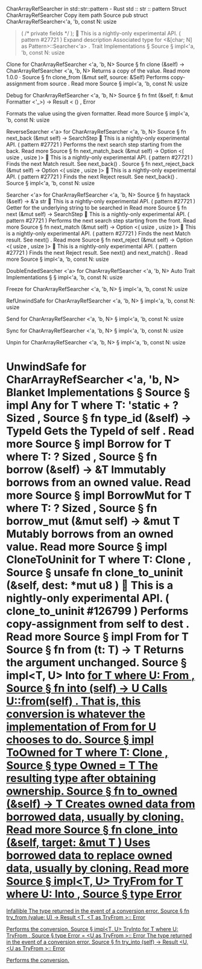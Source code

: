 CharArrayRefSearcher in std::str::pattern - Rust
std
::
str
::
pattern
Struct
CharArrayRefSearcher
Copy item path
Source
pub struct CharArrayRefSearcher<'a, 'b, const N:
usize
>(
/* private fields */
);
🔬
This is a nightly-only experimental API. (
pattern
#27721
)
Expand description
Associated type for
<&[char; N] as Pattern>::Searcher<'a>
.
Trait Implementations
§
Source
§
impl<'a, 'b, const N:
usize
>
Clone
for
CharArrayRefSearcher
<'a, 'b, N>
Source
§
fn
clone
(&self) ->
CharArrayRefSearcher
<'a, 'b, N>
Returns a copy of the value.
Read more
1.0.0
·
Source
§
fn
clone_from
(&mut self, source: &Self)
Performs copy-assignment from
source
.
Read more
Source
§
impl<'a, 'b, const N:
usize
>
Debug
for
CharArrayRefSearcher
<'a, 'b, N>
Source
§
fn
fmt
(&self, f: &mut
Formatter
<'_>) ->
Result
<
()
,
Error
>
Formats the value using the given formatter.
Read more
Source
§
impl<'a, 'b, const N:
usize
>
ReverseSearcher
<'a> for
CharArrayRefSearcher
<'a, 'b, N>
Source
§
fn
next_back
(&mut self) ->
SearchStep
🔬
This is a nightly-only experimental API. (
pattern
#27721
)
Performs the next search step starting from the back.
Read more
Source
§
fn
next_match_back
(&mut self) ->
Option
<(
usize
,
usize
)>
🔬
This is a nightly-only experimental API. (
pattern
#27721
)
Finds the next
Match
result.
See
next_back()
.
Source
§
fn
next_reject_back
(&mut self) ->
Option
<(
usize
,
usize
)>
🔬
This is a nightly-only experimental API. (
pattern
#27721
)
Finds the next
Reject
result.
See
next_back()
.
Source
§
impl<'a, 'b, const N:
usize
>
Searcher
<'a> for
CharArrayRefSearcher
<'a, 'b, N>
Source
§
fn
haystack
(&self) -> &'a
str
🔬
This is a nightly-only experimental API. (
pattern
#27721
)
Getter for the underlying string to be searched in
Read more
Source
§
fn
next
(&mut self) ->
SearchStep
🔬
This is a nightly-only experimental API. (
pattern
#27721
)
Performs the next search step starting from the front.
Read more
Source
§
fn
next_match
(&mut self) ->
Option
<(
usize
,
usize
)>
🔬
This is a nightly-only experimental API. (
pattern
#27721
)
Finds the next
Match
result. See
next()
.
Read more
Source
§
fn
next_reject
(&mut self) ->
Option
<(
usize
,
usize
)>
🔬
This is a nightly-only experimental API. (
pattern
#27721
)
Finds the next
Reject
result. See
next()
and
next_match()
.
Read more
Source
§
impl<'a, 'b, const N:
usize
>
DoubleEndedSearcher
<'a> for
CharArrayRefSearcher
<'a, 'b, N>
Auto Trait Implementations
§
§
impl<'a, 'b, const N:
usize
>
Freeze
for
CharArrayRefSearcher
<'a, 'b, N>
§
impl<'a, 'b, const N:
usize
>
RefUnwindSafe
for
CharArrayRefSearcher
<'a, 'b, N>
§
impl<'a, 'b, const N:
usize
>
Send
for
CharArrayRefSearcher
<'a, 'b, N>
§
impl<'a, 'b, const N:
usize
>
Sync
for
CharArrayRefSearcher
<'a, 'b, N>
§
impl<'a, 'b, const N:
usize
>
Unpin
for
CharArrayRefSearcher
<'a, 'b, N>
§
impl<'a, 'b, const N:
usize
>
UnwindSafe
for
CharArrayRefSearcher
<'a, 'b, N>
Blanket Implementations
§
Source
§
impl<T>
Any
for T
where
    T: 'static + ?
Sized
,
Source
§
fn
type_id
(&self) ->
TypeId
Gets the
TypeId
of
self
.
Read more
Source
§
impl<T>
Borrow
<T> for T
where
    T: ?
Sized
,
Source
§
fn
borrow
(&self) ->
&T
Immutably borrows from an owned value.
Read more
Source
§
impl<T>
BorrowMut
<T> for T
where
    T: ?
Sized
,
Source
§
fn
borrow_mut
(&mut self) ->
&mut T
Mutably borrows from an owned value.
Read more
Source
§
impl<T>
CloneToUninit
for T
where
    T:
Clone
,
Source
§
unsafe fn
clone_to_uninit
(&self, dest:
*mut
u8
)
🔬
This is a nightly-only experimental API. (
clone_to_uninit
#126799
)
Performs copy-assignment from
self
to
dest
.
Read more
Source
§
impl<T>
From
<T> for T
Source
§
fn
from
(t: T) -> T
Returns the argument unchanged.
Source
§
impl<T, U>
Into
<U> for T
where
    U:
From
<T>,
Source
§
fn
into
(self) -> U
Calls
U::from(self)
.
That is, this conversion is whatever the implementation of
From
<T> for U
chooses to do.
Source
§
impl<T>
ToOwned
for T
where
    T:
Clone
,
Source
§
type
Owned
= T
The resulting type after obtaining ownership.
Source
§
fn
to_owned
(&self) -> T
Creates owned data from borrowed data, usually by cloning.
Read more
Source
§
fn
clone_into
(&self, target:
&mut T
)
Uses borrowed data to replace owned data, usually by cloning.
Read more
Source
§
impl<T, U>
TryFrom
<U> for T
where
    U:
Into
<T>,
Source
§
type
Error
=
Infallible
The type returned in the event of a conversion error.
Source
§
fn
try_from
(value: U) ->
Result
<T, <T as
TryFrom
<U>>::
Error
>
Performs the conversion.
Source
§
impl<T, U>
TryInto
<U> for T
where
    U:
TryFrom
<T>,
Source
§
type
Error
= <U as
TryFrom
<T>>::
Error
The type returned in the event of a conversion error.
Source
§
fn
try_into
(self) ->
Result
<U, <U as
TryFrom
<T>>::
Error
>
Performs the conversion.